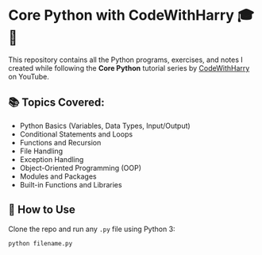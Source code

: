 # Core Python with CodeWithHarry 🎓🐍

This repository contains all the Python programs, exercises, and notes I created while following the **Core Python** tutorial series by [CodeWithHarry](https://www.youtube.com/@CodeWithHarry) on YouTube.

## 📚 Topics Covered:
- Python Basics (Variables, Data Types, Input/Output)
- Conditional Statements and Loops
- Functions and Recursion
- File Handling
- Exception Handling
- Object-Oriented Programming (OOP)
- Modules and Packages
- Built-in Functions and Libraries

## 🔧 How to Use
Clone the repo and run any `.py` file using Python 3:

```bash
python filename.py
